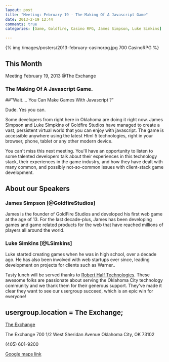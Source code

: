 ```yaml
---
layout: post
title: "Meeting: February 19 - The Making Of A Javascript Game"
date: 2013-2-19 12:44
comments: true
categories: [Game, Goldfire, Casino RPG, James Simpson, Luke Simkins]

---
```

{% img /images/posters/2013-february-casinorpg.jpg 700 CasinoRPG %}

## This Month

Meeting February 19, 2013 @The Exchange

### The Making Of A Javascript Game.


##"Wait.... You Can Make Games With Javascript  ?" 

Dude. Yes you can.

Some developers from right here in Oklahoma are doing it right now. James Simpson and Luke Simpkins of Goldfire Studios have managed to create a vast, persistent virtual world that you can enjoy with javascript. The game is accessible anywhere using the latest Html 5 technologies, right in your browser, phone, tablet or any other modern device.

You can't miss this next meeting. You'll have an opportunity to listen to some talented developers talk about their experiences in this technology stack, their experiences in the game industry, and how they have dealt with many common, and possibly not-so-common issues with client-stack game development.
<!-- more -->

## About our Speakers

### James Simpson [@GoldfireStudios]

James is the founder of GoldFire Studios and developed his first web game at the age of 13. For the last decade-plus, James has been developing games and game related products for the web that have reached millions of players all around the world.  

### Luke Simkins [@LSimkins]

Luke started creating games when he was in high school, over a decade ago. He has also been involved with web startups ever since, leading development on projects for clients such as Warner..

Tasty lunch will be served thanks to [Robert Half Technologies](http://www.roberthalftechnology.com/). These awesome folks are passionate about serving the Oklahoma City technology community and we thank them for their generous support. They've made it clear they want to see our usergroup succeed, which is an epic win for everyone!

## usergroup.location = The Exchange;


[The Exchange](http://www.exchangeokc.com/) 

The Exchange
700 1/2 West Sheridan Avenue
Oklahoma City, OK 73102

(405) 601-9200    


[Google maps link](https://maps.google.com/maps?q=+700+West+Sheridan+Avenue+Oklahoma+City,+OK+73102&hl=en&sll=37.0625,-95.677068&sspn=83.75977,57.919922&hnear=700+W+Sheridan+Ave,+Oklahoma+City,+Oklahoma+73102&t=m&z=17)

